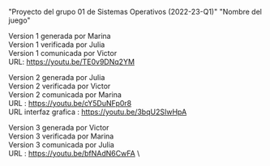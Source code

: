 "Proyecto del grupo 01 de Sistemas Operativos (2022-23-Q1)" 
"Nombre del juego" 

Version 1 generada por Marina\
Version 1 verificada por Julia\
Version 1 comunicada por Victor\
URL: https://youtu.be/TE0v9DNq2YM

Version 2 generada por Julia\
Version 2 verificada por Victor\
Version 2 comunicada por Marina\
URL : https://youtu.be/cY5DuNFp0r8 \
URL interfaz grafica : https://youtu.be/3bqU2SIwHpA

Version 3 generada por Victor\
Version 3 verificada por Marina\
Version 3 comunicada por Julia\
URL : https://youtu.be/bfNAdN6CwFA \ 

